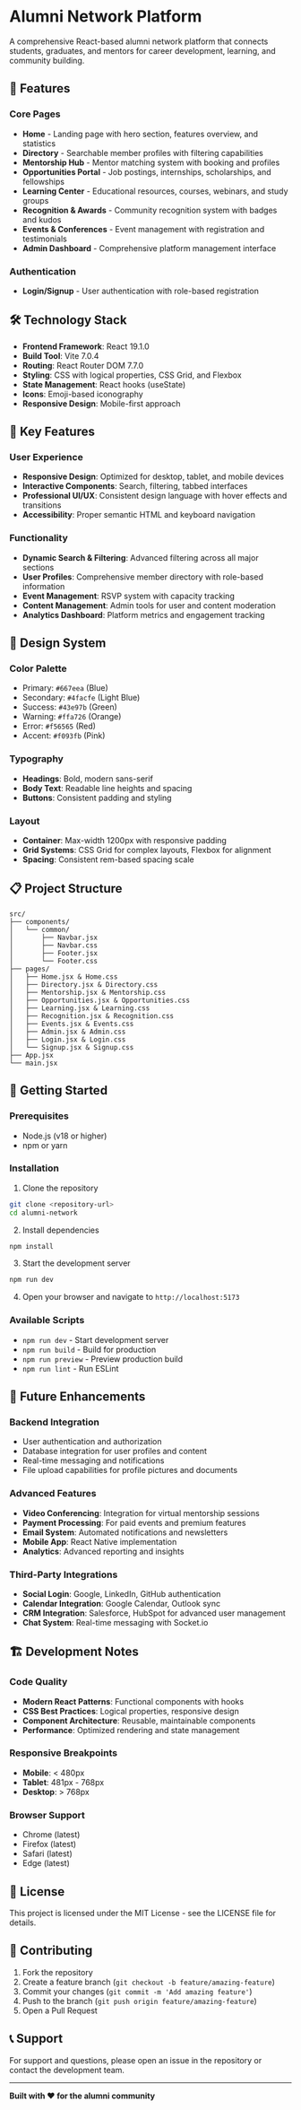 # Alumni Network Platform

A comprehensive React-based alumni network platform that connects students, graduates, and mentors for career development, learning, and community building.

## 🚀 Features

### Core Pages
- **Home** - Landing page with hero section, features overview, and statistics
- **Directory** - Searchable member profiles with filtering capabilities
- **Mentorship Hub** - Mentor matching system with booking and profiles
- **Opportunities Portal** - Job postings, internships, scholarships, and fellowships
- **Learning Center** - Educational resources, courses, webinars, and study groups
- **Recognition & Awards** - Community recognition system with badges and kudos
- **Events & Conferences** - Event management with registration and testimonials
- **Admin Dashboard** - Comprehensive platform management interface

### Authentication
- **Login/Signup** - User authentication with role-based registration

## 🛠️ Technology Stack

- **Frontend Framework**: React 19.1.0
- **Build Tool**: Vite 7.0.4
- **Routing**: React Router DOM 7.7.0
- **Styling**: CSS with logical properties, CSS Grid, and Flexbox
- **State Management**: React hooks (useState)
- **Icons**: Emoji-based iconography
- **Responsive Design**: Mobile-first approach

## 📱 Key Features

### User Experience
- **Responsive Design**: Optimized for desktop, tablet, and mobile devices
- **Interactive Components**: Search, filtering, tabbed interfaces
- **Professional UI/UX**: Consistent design language with hover effects and transitions
- **Accessibility**: Proper semantic HTML and keyboard navigation

### Functionality
- **Dynamic Search & Filtering**: Advanced filtering across all major sections
- **User Profiles**: Comprehensive member directory with role-based information
- **Event Management**: RSVP system with capacity tracking
- **Content Management**: Admin tools for user and content moderation
- **Analytics Dashboard**: Platform metrics and engagement tracking

## 🎨 Design System

### Color Palette
- Primary: `#667eea` (Blue)
- Secondary: `#4facfe` (Light Blue)
- Success: `#43e97b` (Green)
- Warning: `#ffa726` (Orange)
- Error: `#f56565` (Red)
- Accent: `#f093fb` (Pink)

### Typography
- **Headings**: Bold, modern sans-serif
- **Body Text**: Readable line heights and spacing
- **Buttons**: Consistent padding and styling

### Layout
- **Container**: Max-width 1200px with responsive padding
- **Grid Systems**: CSS Grid for complex layouts, Flexbox for alignment
- **Spacing**: Consistent rem-based spacing scale

## 📋 Project Structure

```
src/
├── components/
│   └── common/
│       ├── Navbar.jsx
│       ├── Navbar.css
│       ├── Footer.jsx
│       └── Footer.css
├── pages/
│   ├── Home.jsx & Home.css
│   ├── Directory.jsx & Directory.css
│   ├── Mentorship.jsx & Mentorship.css
│   ├── Opportunities.jsx & Opportunities.css
│   ├── Learning.jsx & Learning.css
│   ├── Recognition.jsx & Recognition.css
│   ├── Events.jsx & Events.css
│   ├── Admin.jsx & Admin.css
│   ├── Login.jsx & Login.css
│   └── Signup.jsx & Signup.css
├── App.jsx
└── main.jsx
```

## 🚀 Getting Started

### Prerequisites
- Node.js (v18 or higher)
- npm or yarn

### Installation

1. Clone the repository
```bash
git clone <repository-url>
cd alumni-network
```

2. Install dependencies
```bash
npm install
```

3. Start the development server
```bash
npm run dev
```

4. Open your browser and navigate to `http://localhost:5173`

### Available Scripts

- `npm run dev` - Start development server
- `npm run build` - Build for production
- `npm run preview` - Preview production build
- `npm run lint` - Run ESLint

## 🔮 Future Enhancements

### Backend Integration
- User authentication and authorization
- Database integration for user profiles and content
- Real-time messaging and notifications
- File upload capabilities for profile pictures and documents

### Advanced Features
- **Video Conferencing**: Integration for virtual mentorship sessions
- **Payment Processing**: For paid events and premium features
- **Email System**: Automated notifications and newsletters
- **Mobile App**: React Native implementation
- **Analytics**: Advanced reporting and insights

### Third-Party Integrations
- **Social Login**: Google, LinkedIn, GitHub authentication
- **Calendar Integration**: Google Calendar, Outlook sync
- **CRM Integration**: Salesforce, HubSpot for advanced user management
- **Chat System**: Real-time messaging with Socket.io

## 🏗️ Development Notes

### Code Quality
- **Modern React Patterns**: Functional components with hooks
- **CSS Best Practices**: Logical properties, responsive design
- **Component Architecture**: Reusable, maintainable components
- **Performance**: Optimized rendering and state management

### Responsive Breakpoints
- **Mobile**: < 480px
- **Tablet**: 481px - 768px
- **Desktop**: > 768px

### Browser Support
- Chrome (latest)
- Firefox (latest)
- Safari (latest)
- Edge (latest)

## 📄 License

This project is licensed under the MIT License - see the LICENSE file for details.

## 🤝 Contributing

1. Fork the repository
2. Create a feature branch (`git checkout -b feature/amazing-feature`)
3. Commit your changes (`git commit -m 'Add amazing feature'`)
4. Push to the branch (`git push origin feature/amazing-feature`)
5. Open a Pull Request

## 📞 Support

For support and questions, please open an issue in the repository or contact the development team.

---

**Built with ❤️ for the alumni community**
